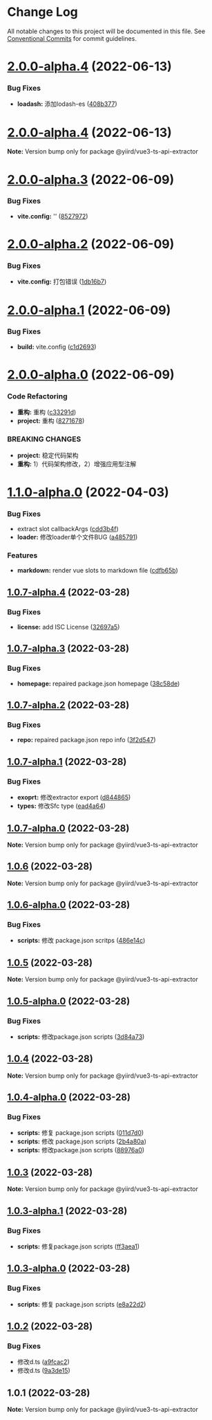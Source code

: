 # Change Log

All notable changes to this project will be documented in this file.
See [Conventional Commits](https://conventionalcommits.org) for commit guidelines.

# [2.0.0-alpha.4](https://github.com/yiird/yiird-mono/compare/@yiird/vue3-ts-api-extractor@2.0.0-alpha.4...@yiird/vue3-ts-api-extractor@2.0.0-alpha.4) (2022-06-13)


### Bug Fixes

* **loadash:** 添加lodash-es ([408b377](https://github.com/yiird/yiird-mono/commit/408b37736b220c1b58ddd798ebe15f2492f14d21))





# [2.0.0-alpha.4](https://github.com/yiird/yiird-mono/compare/@yiird/vue3-ts-api-extractor@2.0.0-alpha.3...@yiird/vue3-ts-api-extractor@2.0.0-alpha.4) (2022-06-13)

**Note:** Version bump only for package @yiird/vue3-ts-api-extractor





# [2.0.0-alpha.3](https://github.com/yiird/yiird-mono/compare/@yiird/vue3-ts-api-extractor@2.0.0-alpha.2...@yiird/vue3-ts-api-extractor@2.0.0-alpha.3) (2022-06-09)


### Bug Fixes

* **vite.config:** '' ([8527972](https://github.com/yiird/yiird-mono/commit/8527972494c3373eb9915ef6493e19c0cd27c686))





# [2.0.0-alpha.2](https://github.com/yiird/yiird-mono/compare/@yiird/vue3-ts-api-extractor@2.0.0-alpha.1...@yiird/vue3-ts-api-extractor@2.0.0-alpha.2) (2022-06-09)


### Bug Fixes

* **vite.config:** 打包错误 ([1db16b7](https://github.com/yiird/yiird-mono/commit/1db16b7980aaa4d8ec652ef22f5bee0a419c12c7))





# [2.0.0-alpha.1](https://github.com/yiird/yiird-mono/compare/@yiird/vue3-ts-api-extractor@2.0.0-alpha.0...@yiird/vue3-ts-api-extractor@2.0.0-alpha.1) (2022-06-09)


### Bug Fixes

* **build:** vite.config ([c1d2693](https://github.com/yiird/yiird-mono/commit/c1d2693701858c3808d9ba1f33daa82e8fbaf3ad))





# [2.0.0-alpha.0](https://github.com/yiird/yiird-mono/compare/@yiird/vue3-ts-api-extractor@1.1.0-alpha.0...@yiird/vue3-ts-api-extractor@2.0.0-alpha.0) (2022-06-09)


### Code Refactoring

* **重构:** 重构 ([c33291d](https://github.com/yiird/yiird-mono/commit/c33291d4dce6edd5df2dfb9510067692b3aeaaaa))
* **project:** 重构 ([8271678](https://github.com/yiird/yiird-mono/commit/8271678df74705bf15d3d32a7c43421ab5bfe43a))


### BREAKING CHANGES

* **project:** 稳定代码架构
* **重构:** 1）代码架构修改，2）增强应用型注解





# [1.1.0-alpha.0](https://github.com/yiird/yiird-mono/compare/@yiird/vue3-ts-api-extractor@1.0.7-alpha.4...@yiird/vue3-ts-api-extractor@1.1.0-alpha.0) (2022-04-03)


### Bug Fixes

* extract slot callbackArgs ([cdd3b4f](https://github.com/yiird/yiird-mono/commit/cdd3b4f655ac2e65f86608f067ac06406a0b548c))
* **loader:** 修改loader单个文件BUG ([a485791](https://github.com/yiird/yiird-mono/commit/a485791eea28841250ffd09d9ce31d3345f3adca))


### Features

* **markdown:** render vue slots to markdown file ([cdfb65b](https://github.com/yiird/yiird-mono/commit/cdfb65b85afb370f2fee97ec76d002c464b2d213))





## [1.0.7-alpha.4](https://github.com/yiird/yiird-mono/compare/@yiird/vue3-ts-api-extractor@1.0.7-alpha.3...@yiird/vue3-ts-api-extractor@1.0.7-alpha.4) (2022-03-28)


### Bug Fixes

* **license:** add ISC License ([32697a5](https://github.com/yiird/yiird-mono/commit/32697a52b3e9b070a19b8ef42886617ddb5bb596))





## [1.0.7-alpha.3](https://github.com/yiird/yiird-mono/compare/@yiird/vue3-ts-api-extractor@1.0.7-alpha.2...@yiird/vue3-ts-api-extractor@1.0.7-alpha.3) (2022-03-28)


### Bug Fixes

* **homepage:** repaired package.json homepage ([38c58de](https://github.com/yiird/yiird-mono/commit/38c58dec58b6252f1464e19837f818cea300edf0))





## [1.0.7-alpha.2](https://github.com/yiird/yiird-mono/compare/@yiird/vue3-ts-api-extractor@1.0.7-alpha.1...@yiird/vue3-ts-api-extractor@1.0.7-alpha.2) (2022-03-28)


### Bug Fixes

* **repo:** repaired package.json repo info ([3f2d547](https://github.com/yiird/yiird-mono/commit/3f2d547f35b71975806f938566c467a36da109da))





## [1.0.7-alpha.1](https://github.com/louruixiao/owl-mono/compare/@yiird/vue3-ts-api-extractor@1.0.7-alpha.0...@yiird/vue3-ts-api-extractor@1.0.7-alpha.1) (2022-03-28)


### Bug Fixes

* **exoprt:** 修改extractor export ([d844865](https://github.com/louruixiao/owl-mono/commit/d844865bc583329bcb3af56363a92b51addec59e))
* **types:** 修改Sfc type ([ead4a64](https://github.com/louruixiao/owl-mono/commit/ead4a64a5f06b2bb55bf27996ba3ecf422b73b2e))





## [1.0.7-alpha.0](https://github.com/louruixiao/owl-mono/compare/@yiird/vue3-ts-api-extractor@1.0.6...@yiird/vue3-ts-api-extractor@1.0.7-alpha.0) (2022-03-28)

**Note:** Version bump only for package @yiird/vue3-ts-api-extractor





## [1.0.6](https://github.com/louruixiao/owl-mono/compare/@yiird/vue3-ts-api-extractor@1.0.6-alpha.0...@yiird/vue3-ts-api-extractor@1.0.6) (2022-03-28)

**Note:** Version bump only for package @yiird/vue3-ts-api-extractor





## [1.0.6-alpha.0](https://github.com/louruixiao/owl-mono/compare/@yiird/vue3-ts-api-extractor@1.0.5...@yiird/vue3-ts-api-extractor@1.0.6-alpha.0) (2022-03-28)


### Bug Fixes

* **scripts:** 修改 package.json scritps ([486e14c](https://github.com/louruixiao/owl-mono/commit/486e14c70533c0d6c81ee7b83c948b8ee38ec160))





## [1.0.5](https://github.com/louruixiao/owl-mono/compare/@yiird/vue3-ts-api-extractor@1.0.5-alpha.0...@yiird/vue3-ts-api-extractor@1.0.5) (2022-03-28)

**Note:** Version bump only for package @yiird/vue3-ts-api-extractor





## [1.0.5-alpha.0](https://github.com/louruixiao/owl-mono/compare/@yiird/vue3-ts-api-extractor@1.0.4...@yiird/vue3-ts-api-extractor@1.0.5-alpha.0) (2022-03-28)


### Bug Fixes

* **scripts:** 修改package.json scripts ([3d84a73](https://github.com/louruixiao/owl-mono/commit/3d84a7344f9c616e084e5a6e73801e0ceddbe7cd))





## [1.0.4](https://github.com/louruixiao/owl-mono/compare/@yiird/vue3-ts-api-extractor@1.0.4-alpha.0...@yiird/vue3-ts-api-extractor@1.0.4) (2022-03-28)

**Note:** Version bump only for package @yiird/vue3-ts-api-extractor





## [1.0.4-alpha.0](https://github.com/louruixiao/owl-mono/compare/@yiird/vue3-ts-api-extractor@1.0.3...@yiird/vue3-ts-api-extractor@1.0.4-alpha.0) (2022-03-28)


### Bug Fixes

* **scripts:** 修复 package.json scripts ([011d7d0](https://github.com/louruixiao/owl-mono/commit/011d7d07df99164611b55e18d962c5c5ca132761))
* **scripts:** 修改 package.json scripts ([2b4a80a](https://github.com/louruixiao/owl-mono/commit/2b4a80a88a96ba87e98a485c845a483a876cdd63))
* **scripts:** 修改package.json scripts ([88976a0](https://github.com/louruixiao/owl-mono/commit/88976a0b53f625313d6d899a4e97f605a033d7f1))





## [1.0.3](https://github.com/louruixiao/owl-mono/compare/@yiird/vue3-ts-api-extractor@1.0.3-alpha.1...@yiird/vue3-ts-api-extractor@1.0.3) (2022-03-28)

**Note:** Version bump only for package @yiird/vue3-ts-api-extractor





## [1.0.3-alpha.1](https://github.com/louruixiao/owl-mono/compare/@yiird/vue3-ts-api-extractor@1.0.3-alpha.0...@yiird/vue3-ts-api-extractor@1.0.3-alpha.1) (2022-03-28)


### Bug Fixes

* **scripts:** 修复package.json scripts ([ff3aea1](https://github.com/louruixiao/owl-mono/commit/ff3aea1778a74c17874f06f10aa8d8252759fb68))





## [1.0.3-alpha.0](https://github.com/louruixiao/owl-mono/compare/@yiird/vue3-ts-api-extractor@1.0.2...@yiird/vue3-ts-api-extractor@1.0.3-alpha.0) (2022-03-28)


### Bug Fixes

* **scripts:** 修复 package.json scripts ([e8a22d2](https://github.com/louruixiao/owl-mono/commit/e8a22d25bdf8c9f75e951d306b4d747550925eb2))





## [1.0.2](https://github.com/louruixiao/owl-mono/compare/@yiird/vue3-ts-api-extractor@1.0.1...@yiird/vue3-ts-api-extractor@1.0.2) (2022-03-28)


### Bug Fixes

* 修改d.ts ([a9fcac2](https://github.com/louruixiao/owl-mono/commit/a9fcac267c22fb3d4695e85730654f6b4d77bfa2))
* 修改d.ts ([9a3de15](https://github.com/louruixiao/owl-mono/commit/9a3de15e69d0f60943e61b7456b8c33b44655e07))





## 1.0.1 (2022-03-28)

**Note:** Version bump only for package @yiird/vue3-ts-api-extractor
